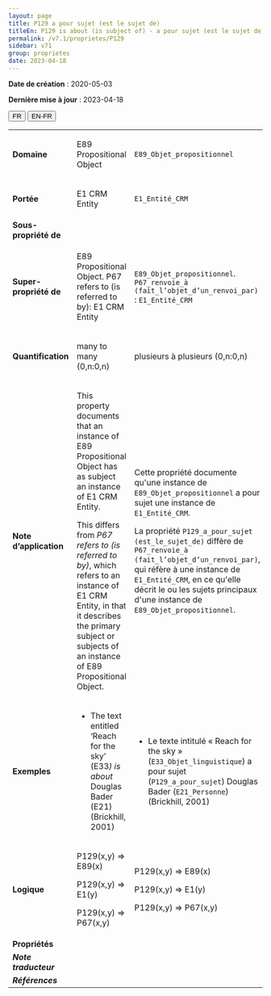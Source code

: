 ```yaml
---
layout: page
title: P129 a pour sujet (est le sujet de)
titleEn: P129 is about (is subject of) - a pour sujet (est le sujet de)
permalink: /v7.1/proprietes/P129
sidebar: v71
group: proprietes
date: 2023-04-18
---
```


**Date de création** : 2020-05-03

**Dernière mise à jour** : 2023-04-18

<div class="lang-buttons">
  <button id="fr" class="activate">FR</button>
  <button id="en-fr">EN-FR</button>
</div>

<table>
<tbody>
<tr>
<td><strong>Domaine</strong></td>
<td class="en">
<p>E89 Propositional Object</p>
</td>
<td>
<p><code class="language-plaintext highlighter-rouge">E89_Objet_propositionnel</code></p>
</td>
</tr>
<tr>
<td><strong>Portée</strong></td>
<td class="en">
<p>E1 CRM Entity</p>
</td>
<td>
<p><code class="language-plaintext highlighter-rouge">E1_Entité_CRM</code></p>
</td>
</tr>
<tr>
<td><strong>Sous-propriété de</strong></td>
<td class="en">
</td>
<td>
</td>
</tr>
<tr>
<td><strong>Super-propriété de</strong></td>
<td class="en">
<p>E89 Propositional Object. P67 refers to (is referred to by): E1 CRM Entity</p>
</td>
<td>
<p><code class="language-plaintext highlighter-rouge">E89_Objet_propositionnel</code>. <code class="language-plaintext highlighter-rouge">P67_renvoie_à (fait_l’objet_d’un_renvoi_par)</code> : <code class="language-plaintext highlighter-rouge">E1_Entité_CRM</code></p>
</td>
</tr>
<tr>
<td><strong>Quantification</strong></td>
<td class="en">
<p>many to many (0,n:0,n)</p>
</td>
<td>
<p>plusieurs à plusieurs (0,n:0,n)</p>
</td>
</tr>
<tr>
<td><strong>Note d’application</strong></td>
<td class="en">
<p>This property documents that an instance of E89 Propositional Object has as subject an instance of E1 CRM Entity. <strong></strong></p>
<p>This differs from <em>P67 refers to (is referred to by)</em>, which refers to an instance of E1 CRM Entity, in that it describes the primary subject or subjects of an instance of E89 Propositional Object.</p>
</td>
<td>
<p>Cette propriété documente qu'une instance de <code class="language-plaintext highlighter-rouge">E89_Objet_propositionnel</code> a pour sujet une instance de <code class="language-plaintext highlighter-rouge">E1_Entité_CRM</code>.</p>
<p>La propriété <code class="language-plaintext highlighter-rouge">P129_a_pour_sujet (est_le_sujet_de)</code> diffère de <code class="language-plaintext highlighter-rouge">P67_renvoie_à (fait_l’objet_d’un_renvoi_par)</code>, qui réfère à une instance de <code class="language-plaintext highlighter-rouge">E1_Entité_CRM</code>, en ce qu'elle décrit le ou les sujets principaux d'une instance de <code class="language-plaintext highlighter-rouge">E89_Objet_propositionnel</code>.</p>
</td>
</tr>
<tr>
<td><strong>Exemples</strong></td>
<td class="en">
<ul>
<li><p>The text entitled ‘Reach for the sky’ (E33<em>) is about</em> Douglas Bader (E21) (Brickhill, 2001)</p>
</li>
</ul>
</td>
<td>
<ul>
<li><p>Le texte intitulé « Reach for the sky » (<code class="language-plaintext highlighter-rouge">E33_Objet_linguistique</code>) a pour sujet (<code class="language-plaintext highlighter-rouge">P129_a_pour_sujet</code>) Douglas Bader (<code class="language-plaintext highlighter-rouge">E21_Personne</code>) (Brickhill, 2001)</p>
</li>
</ul>
</td>
</tr>
<tr>
<td><strong>Logique</strong></td>
<td class="en">
<p>P129(x,y) ⇒ E89(x)</p>
<p>P129(x,y) ⇒ E1(y) </p>
<p>P129(x,y) ⇒ P67(x,y)</p>
</td>
<td>
<p>P129(x,y) ⇒ E89(x)</p>
<p>P129(x,y) ⇒ E1(y) </p>
<p>P129(x,y) ⇒ P67(x,y)</p>
</td>
</tr>
<tr>
<td><strong>Propriétés</strong></td>
<td class="en">
</td>
<td>
</td>
</tr>
<tr>
<td><strong><em>Note traducteur</em></strong></td>
<td colspan="2">
</td>
</tr>
<tr>
<td><strong><em>Références</em></strong></td>
<td colspan="2">
<p><em></em></p>
</td>
</tr>
</tbody>
</table>

				